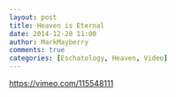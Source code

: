 ```yaml
---
layout: post
title: Heaven is Eternal
date: 2014-12-28 11:00
author: MarkMayberry
comments: true
categories: [Eschatology, Heaven, Video]
---
```

https://vimeo.com/115548111

